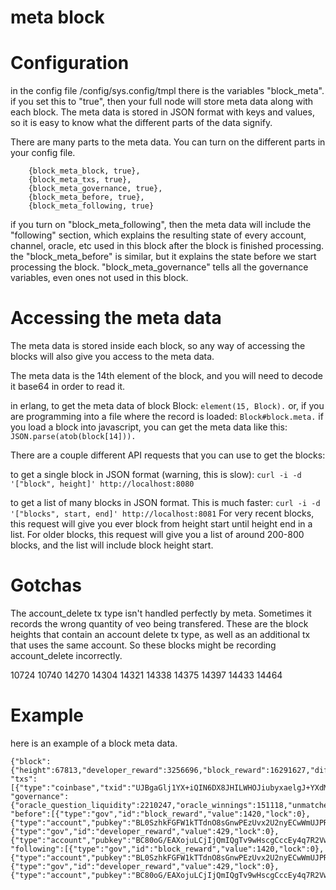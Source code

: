 meta block
=======

Configuration
=======

in the config file /config/sys.config/tmpl there is the variables "block_meta". if you set this to "true", then your full node will store meta data along with each block.
The meta data is stored in JSON format with keys and values, so it is easy to know what the different parts of the data signify.

There are many parts to the meta data. You can turn on the different parts in your config file.
```
    {block_meta_block, true},
    {block_meta_txs, true},
    {block_meta_governance, true},
    {block_meta_before, true},
    {block_meta_following, true}
```

if you turn on "block_meta_following", then the meta data will include the "following" section, which explains the resulting state of every account, channel, oracle, etc used in this block after the block is finished processing.
the "block_meta_before" is similar, but it explains the state before we start processing the block.
"block_meta_governance" tells all the governance variables, even ones not used in this block.

Accessing the meta data
=========

The meta data is stored inside each block, so any way of accessing the blocks will also give you access to the meta data.

The meta data is the 14th element of the block, and you will need to decode it base64 in order to read it.

in erlang, to get the meta data of block Block:
`element(15, Block).`
or, if you are programming into a file where the record is loaded: `Block#block.meta.`
if you load a block into javascript, you can get the meta data like this: `JSON.parse(atob(block[14])).`


There are a couple different API requests that you can use to get the blocks:

to get a single block in JSON format (warning, this is slow):
`curl -i -d '["block", height]' http://localhost:8080`

to get a list of many blocks in JSON format. This is much faster:
`curl -i -d '["blocks", start, end]' http://localhost:8081`
For very recent blocks, this request will give you ever block from height start until height end in a list.
For older blocks, this request will give you a list of around 200-800 blocks, and the list will include block height start.


Gotchas
========

The account_delete tx type isn't handled perfectly by meta. Sometimes it records the wrong quantity of veo being transfered. These are the block heights that contain an account delete tx type, as well as an additional tx that uses the same account. So these blocks might be recording account_delete incorrectly.

10724
10740
14270
14304
14321
14338
14375
14397
14433
14464

Example
=====

here is an example of a block meta data.
```
{"block":{"height":67813,"developer_reward":3256696,"block_reward":16291627,"diff":13847,"prev_hash":"4Sd1sRblqjVNNMOPmJyJnuPvl3aLtDJh78CbCBas8BA=","blockhash":"YGdOo+Mz+hDSkR7rf2VeKt/wFqT8mY9kj0XaGiK3Eo8=","time":400339705,"market_cap":6528777307400},
"txs":[{"type":"coinbase","txid":"UJBgaGlj1YX+iQIN6DX8JHILWHOJiubyxaelgJ+YXdM=","to":"BC80oG/EAXojuLCjIjQmIQgTv9wHscgCccEy4q7R2Vwak2iPbrTb1htgVOU+NjChxxmOeNiUJMxURPqUEWZ2lzc="}],
"governance":{"oracle_question_liquidity":2210247,"oracle_winnings":151118,"unmatched":151118,"oracle_close":151118,"oracle_bet":151118,"oracle_new":151118,"ex":151118,"cs":151118,"timeout":151118,"csc":151118,"ctc":151118,"nc":151118,"delete_acc_tx":0,"spend":60657,"create_acc_tx":151118,"maximum_question_size":999,"maximum_oracle_time":3992,"minimum_oracle_time":999,"oracle_initial_liquidity":33826071,"governance_change_limit":51,"var_limit":9481,"fun_limit":980,"space_gas":1004015,"time_gas":1004015,"block_period":5982,"max_block_size":132114,"developer_reward":0.1999,"block_reward":16291627},
"before":[{"type":"gov","id":"block_reward","value":1420,"lock":0},{"type":"account","pubkey":"BL0SzhkFGFW1kTTdnO8sGnwPEzUvx2U2nyECwWmUJPRhLxbPPK+ep8eYMxlTxVO/wnQS5WmsGIKcrPP7/Fw1WVc=","balance":1099219665111,"nonce":0},{"type":"gov","id":"developer_reward","value":429,"lock":0},{"type":"account","pubkey":"BC80oG/EAXojuLCjIjQmIQgTv9wHscgCccEy4q7R2Vwak2iPbrTb1htgVOU+NjChxxmOeNiUJMxURPqUEWZ2lzc=","balance":1555171871,"nonce":26093}],
"following":[{"type":"gov","id":"block_reward","value":1420,"lock":0},{"type":"account","pubkey":"BL0SzhkFGFW1kTTdnO8sGnwPEzUvx2U2nyECwWmUJPRhLxbPPK+ep8eYMxlTxVO/wnQS5WmsGIKcrPP7/Fw1WVc=","balance":1099222921807,"nonce":0},{"type":"gov","id":"developer_reward","value":429,"lock":0},{"type":"account","pubkey":"BC80oG/EAXojuLCjIjQmIQgTv9wHscgCccEy4q7R2Vwak2iPbrTb1htgVOU+NjChxxmOeNiUJMxURPqUEWZ2lzc=","balance":1571463498,"nonce":26093}]}
```
